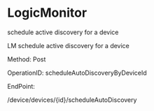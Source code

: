 #     LogicMonitor


schedule active discovery for a device

LM schedule active discovery for a device

Method: Post

OperationID: scheduleAutoDiscoveryByDeviceId

EndPoint:

/device/devices/{id}/scheduleAutoDiscovery
